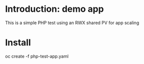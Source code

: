 # Introduction: demo app

This is a simple PHP test using an RWX shared PV for app scaling

# Install

oc create -f php-test-app.yaml
